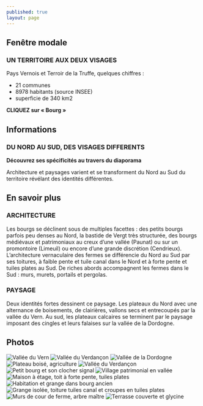 ```yaml
---
published: true
layout: page
---
```



## Fenêtre modale

### UN TERRITOIRE AUX DEUX VISAGES

Pays Vernois et Terroir de la Truffe, quelques chiffres :

- 21 communes
- 8978 habitants (source INSEE)
- superficie de 340 km2 

**CLIQUEZ sur « Bourg »**

## Informations

### DU NORD AU SUD, DES VISAGES DIFFERENTS
**Découvrez ses spécificités au travers du diaporama**

Architecture et paysages varient et se transforment du Nord au Sud du territoire révélant des identités différentes.

## En savoir plus

### ARCHITECTURE
Les bourgs se déclinent sous de multiples facettes : des petits bourgs parfois peu denses au Nord, la bastide de Vergt très structurée, des bourgs médiévaux et patrimoniaux au creux d’une vallée (Paunat) ou sur un promontoire (Limeuil) ou encore d’une grande discrétion (Cendrieux). 
L’architecture vernaculaire des fermes se différencie du Nord au Sud par ses toitures, à faible pente et tuile canal dans le Nord et à forte pente et tuiles plates au Sud. De riches abords accompagnent les fermes dans le Sud : murs, murets, portails et pergolas.

### PAYSAGE
Deux identités fortes dessinent ce paysage. 
Les plateaux du Nord avec une alternance de boisements, de clairières, vallons secs et entrecoupés par la vallée du Vern.
Au sud, les plateaux calcaires se terminent par le paysage imposant des cingles et leurs falaises sur la vallée de la Dordogne.

## Photos

![Vallée du Vern](/data/images/20/portrait/20_PORTRAIT_01.jpg)
![Vallée du Verdançon](/data/images/20/portrait/20_PORTRAIT_02.jpg)
![Vallée de la Dordogne](/data/images/20/portrait/20_PORTRAIT_03.jpg)
![Plateau boisé, agriculture](/data/images/20/portrait/20_PORTRAIT_04.jpg)
![Vallée du Verdançon](/data/images/20/portrait/20_PORTRAIT_05.jpg)
![Petit bourg et son clocher signal](/data/images/20/portrait/20_PORTRAIT_06.jpg)
![Village patrimonial en vallée](/data/images/20/portrait/20_PORTRAIT_07.jpg)
![Maison à étage, toit à forte pente, tuiles plates](/data/images/20/portrait/20_PORTRAIT_08.jpg)
![Habitation et grange dans bourg ancien](/data/images/20/portrait/20_PORTRAIT_09.jpg)
![Grange isolée, toiture tuiles canal et croupes en tuiles plates](/data/images/20/portrait/20_PORTRAIT_10.jpg)
![Murs de cour de ferme, arbre maître](/data/images/20/portrait/20_PORTRAIT_11.jpg)
![Terrasse couverte et glycine](/data/images/20/portrait/20_PORTRAIT_12.jpg)
